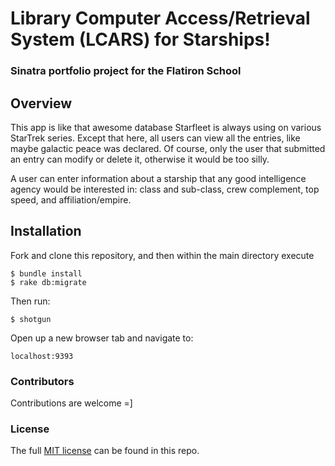 # Library Computer Access/Retrieval System (LCARS) for Starships!
### Sinatra portfolio project for the Flatiron School

## Overview
This app is like that awesome database Starfleet is always using on various StarTrek series.  Except that here, all users can view all the entries, like maybe galactic peace was declared.  Of course, only the user that submitted an entry can modify or delete it, otherwise it would be too silly.

A user can enter information about a starship that any good intelligence agency would be interested in: class and sub-class, crew complement, top speed, and affiliation/empire.

## Installation
Fork and clone this repository, and then within the main directory execute
```
$ bundle install
$ rake db:migrate
```
Then run:
```
$ shotgun
```
Open up a new browser tab and navigate to:
```
localhost:9393
```

### Contributors
Contributions are welcome =]

### License
The full [MIT license](https://github.com/ddhogan/starship-LCARS/blob/master/LICENSE) can be found in this repo.